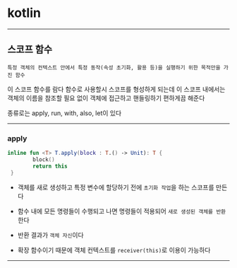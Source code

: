 # kotlin
---
## 스코프 함수
```
특정 객체의 컨텍스트 안에서 특정 동작(속성 초기화, 활용 등)을 실행하기 위한 목적만을 가진 함수
```
이 스코프 함수를 람다 함수로 사용할시 스코프를 형성하게 되는데 이 스코프 내에서는 객체의 이름을 참조할 필요 없이 객체에 접근하고 핸들링하기 편하게끔 해준다

종류로는 apply, run, with, also, let이 있다

---
### apply
```kotlin
inline fun <T> T.apply(block : T.() -> Unit): T {
		block()
        return this
 }
```
- 객체를 새로 생성하고 특정 변수에 할당하기 전에 `초기화 작업`을 하는 스코프를 만든다

- 함수 내에 모든 명령들이 수행되고 나면 명령들이 적용되어 `새로 생성된 객체를 반환`한다
- 반환 결과가 `객체 자신`이다
- 확장 함수이기 때문에 객체 컨텍스트를 `receiver(this)`로 이용이 가능하다

---
